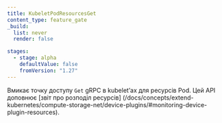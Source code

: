 ```yaml
---
title: KubeletPodResourcesGet
content_type: feature_gate
_build:
  list: never
  render: false

stages:
  - stage: alpha
    defaultValue: false
    fromVersion: "1.27"
---
```

Вмикає точку доступу `Get` gRPC в kubeletʼах для ресурсів Pod. Цей API доповнює [звіт про розподіл ресурсів] (/docs/concepts/extend-kubernetes/compute-storage-net/device-plugins/#monitoring-device-plugin-resources).
